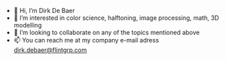 - 👋 Hi, I’m Dirk De Baer
- 👀 I’m interested in color science, halftoning, image processing, math, 3D modelling
- 💞️ I’m looking to collaborate on any of the topics mentioned above
- 📫 You can reach me at my company e-mail adress dirk.debaer@flintgrp.com

<!---
DirkDeBaer1/DirkDeBaer1 is a ✨ special ✨ repository because its `README.md` (this file) appears on your GitHub profile.
You can click the Preview link to take a look at your changes.
--->
